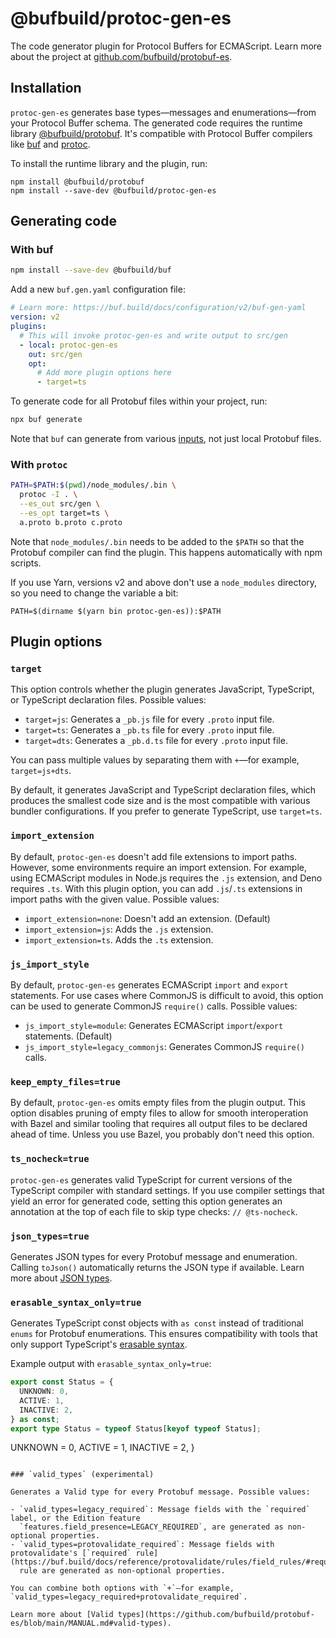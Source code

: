 # @bufbuild/protoc-gen-es

The code generator plugin for Protocol Buffers for ECMAScript. Learn more about the project at
[github.com/bufbuild/protobuf-es](https://github.com/bufbuild/protobuf-es).

## Installation

`protoc-gen-es` generates base types—messages and enumerations—from your Protocol Buffer
schema. The generated code requires the runtime library [@bufbuild/protobuf](https://www.npmjs.com/package/@bufbuild/protobuf).
It's compatible with Protocol Buffer compilers like [buf](https://github.com/bufbuild/buf) and [protoc](https://github.com/protocolbuffers/protobuf/releases).

To install the runtime library and the plugin, run:

```shell
npm install @bufbuild/protobuf
npm install --save-dev @bufbuild/protoc-gen-es
```

## Generating code

### With buf

```bash
npm install --save-dev @bufbuild/buf
```

Add a new `buf.gen.yaml` configuration file:

```yaml
# Learn more: https://buf.build/docs/configuration/v2/buf-gen-yaml
version: v2
plugins:
  # This will invoke protoc-gen-es and write output to src/gen
  - local: protoc-gen-es
    out: src/gen
    opt:
      # Add more plugin options here
      - target=ts
```

To generate code for all Protobuf files within your project, run:

```bash
npx buf generate
```

Note that `buf` can generate from various [inputs](https://buf.build/docs/reference/inputs),
not just local Protobuf files.

### With `protoc`

```bash
PATH=$PATH:$(pwd)/node_modules/.bin \
  protoc -I . \
  --es_out src/gen \
  --es_opt target=ts \
  a.proto b.proto c.proto
```

Note that `node_modules/.bin` needs to be added to the `$PATH` so that the Protobuf compiler can find the plugin. This
happens automatically with npm scripts.

If you use Yarn, versions v2 and above don't use a `node_modules` directory, so you need to change the variable a
bit:

```shellsession
PATH=$(dirname $(yarn bin protoc-gen-es)):$PATH
```

## Plugin options

### `target`

This option controls whether the plugin generates JavaScript, TypeScript, or TypeScript declaration files. Possible
values:

- `target=js`: Generates a `_pb.js` file for every `.proto` input file.
- `target=ts`: Generates a `_pb.ts` file for every `.proto` input file.
- `target=dts`: Generates a `_pb.d.ts` file for every `.proto` input file.

You can pass multiple values by separating them with `+`—for example, `target=js+dts`.

By default, it generates JavaScript and TypeScript declaration files, which produces the smallest code size and is the
most compatible with various bundler configurations. If you prefer to generate TypeScript, use `target=ts`.

### `import_extension`

By default, `protoc-gen-es` doesn't add file extensions to import paths. However, some
environments require an import extension. For example, using ECMAScript modules in Node.js
requires the `.js` extension, and Deno requires `.ts`. With this plugin option, you can add `.js`/`.ts` extensions in
import paths with the given value. Possible values:

- `import_extension=none`: Doesn't add an extension. (Default)
- `import_extension=js`: Adds the `.js` extension.
- `import_extension=ts`. Adds the `.ts` extension.

### `js_import_style`

By default, `protoc-gen-es` generates ECMAScript `import` and `export` statements. For use cases where CommonJS is
difficult to avoid, this option can be used to generate CommonJS `require()` calls. Possible values:

- `js_import_style=module`: Generates ECMAScript `import`/`export` statements. (Default)
- `js_import_style=legacy_commonjs`: Generates CommonJS `require()` calls.

### `keep_empty_files=true`

By default, `protoc-gen-es` omits empty files from the plugin output. This option disables pruning of empty files to
allow for smooth interoperation with Bazel and similar tooling that requires all output files to be declared ahead of
time. Unless you use Bazel, you probably don't need this option.

### `ts_nocheck=true`

`protoc-gen-es` generates valid TypeScript for current versions of the TypeScript compiler with standard settings.
If you use compiler settings that yield an error for generated code, setting this option generates an annotation at
the top of each file to skip type checks: `// @ts-nocheck`.

### `json_types=true`

Generates JSON types for every Protobuf message and enumeration. Calling `toJson()` automatically returns the JSON type
if available. Learn more about [JSON types](https://github.com/bufbuild/protobuf-es/blob/main/MANUAL.md#json-types).

### `erasable_syntax_only=true`

Generates TypeScript const objects with `as const` instead of traditional `enums` for Protobuf enumerations.
This ensures compatibility with tools that only support TypeScript's 
[erasable syntax](https://www.typescriptlang.org/tsconfig/#erasableSyntaxOnly).

Example output with `erasable_syntax_only=true`:
```typescript
export const Status = {
  UNKNOWN: 0,
  ACTIVE: 1,
  INACTIVE: 2,
} as const;
export type Status = typeof Status[keyof typeof Status];
```
  UNKNOWN = 0,
  ACTIVE = 1,
  INACTIVE = 2,
}
```

### `valid_types` (experimental)

Generates a Valid type for every Protobuf message. Possible values:

- `valid_types=legacy_required`: Message fields with the `required` label, or the Edition feature 
  `features.field_presence=LEGACY_REQUIRED`, are generated as non-optional properties. 
- `valid_types=protovalidate_required`: Message fields with protovalidate's [`required` rule](https://buf.build/docs/reference/protovalidate/rules/field_rules/#required) 
  rule are generated as non-optional properties.

You can combine both options with `+`—for example, `valid_types=legacy_required+protovalidate_required`.

Learn more about [Valid types](https://github.com/bufbuild/protobuf-es/blob/main/MANUAL.md#valid-types).

